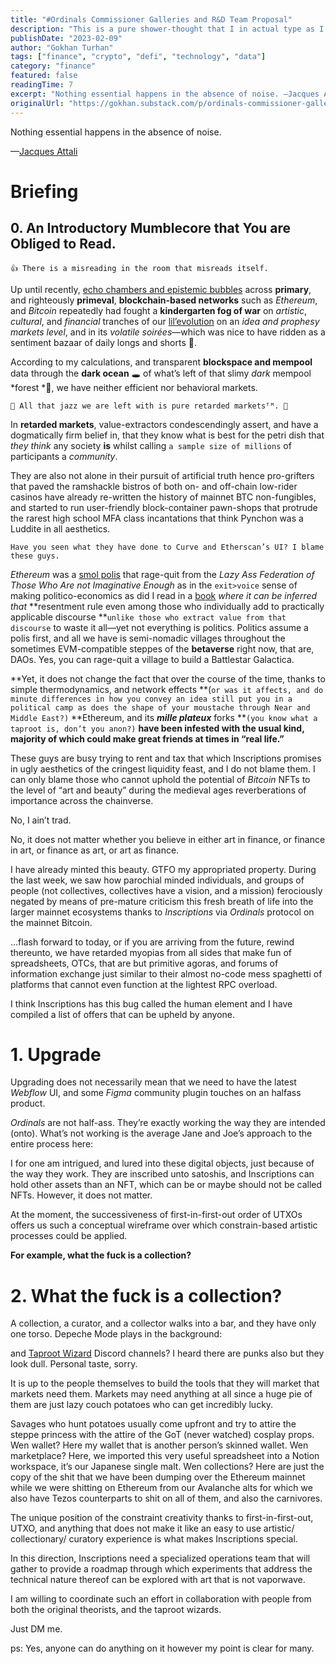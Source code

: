 ```yaml
---
title: "#Ordinals Commissioner Galleries and R&D Team Proposal"
description: "This is a pure shower-thought that I in actual type as I am kind of having chills because of the harsh Winter wind outside next to a window in my living-room whilst having a good mornt coffee."
publishDate: "2023-02-09"
author: "Gokhan Turhan"
tags: ["finance", "crypto", "defi", "technology", "data"]
category: "finance"
featured: false
readingTime: 7
excerpt: "Nothing essential happens in the absence of noise. —Jacques Attali Briefing 0. An Introductory Mumblecore that You are Obliged to Read. 👍..."
originalUrl: "https://gokhan.substack.com/p/ordinals-commissioner-galleries-and-rd-team-proposal"
---
```


Nothing essential happens in the absence of noise.

—[Jacques Attali](https://www.upress.umn.edu/book-division/books/noise)

# Briefing

## 0. An Introductory Mumblecore that You are Obliged to Read.

`👍 There is a misreading in the room that misreads itself.`

Up until recently, [echo chambers and epistemic bubbles](https://www.cambridge.org/core/journals/episteme/article/abs/echo-chambers-and-epistemic-bubbles/5D4AC3A808C538E17C50A7C09EC706F0) across **primary**, and righteously **primeval**, **blockchain-based networks** such as *Ethereum*, and *Bitcoin* repeatedly had fought a **kindergarten fog of war** on *artistic*, *cultural*, and *financial* tranches of our [lil’evolution](https://scholar.google.com.tr/citations?view_op=view_citation&hl=tr&user=ln3SfRcAAAAJ&citation_for_view=ln3SfRcAAAAJ:u5HHmVD_uO8C) on an *idea and prophesy markets* *level*, and in its *volatile soirées*—which was nice to have ridden as a sentiment bazaar of daily longs and shorts 🧸.

According to my calculations, and transparent **blockspace and mempool** data through the **dark ocean** 🕳️ of what’s left of that slimy *dark* mempool *forest *🖤, we have neither efficient nor behavioral markets.

`🫠 All that jazz we are left with is pure retarded marketsᵀᴹ. 🫠`

In **retarded markets**, value-extractors condescendingly assert, and have a dogmatically firm belief in, that they know what is best for the petri dish that *they think* any society **is** whilst calling `a sample size of millions` of participants a *community*.

They are also not alone in their pursuit of artificial truth hence pro-grifters that paved the ramshackle bistros of both on- and off-chain low-rider casinos have already re-written the history of mainnet BTC non-fungibles, and started to run user-friendly block-container pawn-shops that protrude the rarest high school MFA class incantations that think Pynchon was a Luddite in all aesthetics.

`Have you seen what they have done to Curve and Etherscan’s UI? I blame these guys.`

*Ethereum* was a [smol polis](https://plato.stanford.edu/entries/aristotle-politics/) that rage-quit from the *Lazy Ass Federation of Those Who Are not Imaginative Enough* as in the `exit>voice` sense of making politico-economics as did I read in a [book](https://books.google.com.tr/books/about/The_Infinite_Machine.html?id=raysDwAAQBAJ&source=kp_book_description&redir_esc=y) *where it can be inferred that* **resentment rule even among those who individually add to practically applicable discourse **`unlike those who extract value from that discourse` to waste it all—yet not everything is politics. Politics assume a polis first, and all we have is semi-nomadic villages throughout the sometimes EVM-compatible steppes of the **betaverse** right now, that are, DAOs. Yes, you can rage-quit a village to build a Battlestar Galactica.

**Yet, it does not change the fact that over the course of the time, thanks to simple thermodynamics, and network effects **(`or was it affects, and do minute differences in how you convey an idea still put you in a political camp as does the shape of your moustache through Near and Middle East?)` **Ethereum, and its *****mille plateux***** forks **`(you know what a taproot is, don’t you anon?)` **have been infested with the usual kind, majority of which could make great friends at times in “real life.”**

These guys are busy trying to rent and tax that which Inscriptions promises in ugly aesthetics of the cringest liquidity feast, and I do not blame them. I can only blame those who cannot uphold the potential of *Bitcoin* NFTs to the level of “art and beauty” during the medieval ages reverberations of importance across the chainverse.

No, I ain’t trad.

No, it does not matter whether you believe in either art in finance, or finance in art, or finance as art, or art as finance.

I have already minted this beauty. GTFO my appropriated property. During the last week, we saw how parochial minded individuals, and groups of people (not collectives, collectives have a vision, and a mission) ferociously negated by means of pre-mature criticism this fresh breath of life into the larger mainnet ecosystems thanks to *Inscriptions* via *Ordinals* protocol on the mainnet Bitcoin.

…flash forward to today, or if you are arriving from the future, rewind thereunto, we have retarded myopias from all sides that make fun of spreadsheets, OTCs, that are but primitive agoras, and forums of information exchange just similar to their almost no-code mess spaghetti of platforms that cannot even function at the lightest RPC overload.

I think Inscriptions has this bug called the human element and I have compiled a list of offers that can be upheld by anyone.

# 1. Upgrade

Upgrading does not necessarily mean that we need to have the latest *Webflow* UI, and some *Figma* community plugin touches on an halfass product.

*Ordinals* are not half-ass. They’re exactly working the way they are intended (onto). What’s not working is the average Jane and Joe’s approach to the entire process here:

I for one am intrigued, and lured into these digital objects, just because of the way they work. They are inscribed unto satoshis, and Inscriptions can hold other assets than an NFT, which can be or maybe should not be called NFTs. However, it does not matter.

At the moment, the successiveness of first-in-first-out order of UTXOs offers us such a conceptual wireframe over which constrain-based artistic processes could be applied.

**For example, what the fuck is a collection?**

# 2. What the fuck is a collection?

A collection, a curator, and a collector walks into a bar, and they have only one torso. Depeche Mode plays in the background:

>
>

<YouTubeEmbed url="https://youtube.com/watch?v=CzqqVFb9p4U" />

and [Taproot Wizard](https://discord.gg/taprootwizards) Discord channels? I heard there are punks also but they look dull. Personal taste, sorry.

It is up to the people themselves to build the tools that they will market that markets need them. Markets may need anything at all since a huge pie of them are just lazy couch potatoes who can get incredibly lucky.

Savages who hunt potatoes usually come upfront and try to attire the steppe princess with the attire of the GoT (never watched) cosplay props. Wen wallet? Here my wallet that is another person’s skinned wallet. Wen marketplace? Here, we imported this very useful spreadsheet into a Notion workspace, it’s our Japanese single malt. Wen collections? Here are just the copy of the shit that we have been dumping over the Ethereum mainnet while we were shitting on Ethereum from our Avalanche alts for which we also have Tezos counterparts to shit on all of them, and also the carnivores.

The unique position of the constraint creativity thanks to first-in-first-out, UTXO, and anything that does not make it like an easy to use artistic/ collectionary/ curatory experience is what makes Inscriptions special.

In this direction, Inscriptions need a specialized operations team that will gather to provide a roadmap through which experiments that address the technical nature thereof can be explored with art that is not vaporwave.

I am willing to coordinate such an effort in collaboration with people from both the original theorists, and the taproot wizards.

Just DM me.

ps: Yes, anyone can do anything on it however my point is clear for many.